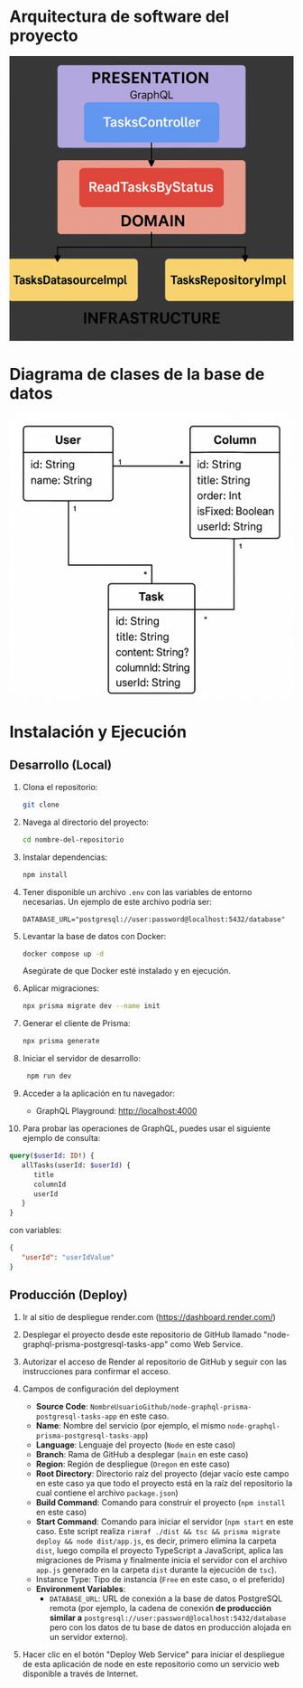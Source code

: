 # Arquitectura de software del proyecto

![Arquitectura limpia](./docs/resumen-de-arquitectura-de-la-aplicacion.png)

# Diagrama de clases de la base de datos

![Diagrama de clases de la bd](./docs/diagrama-representativo-de-la-base-de-datos.png)

# Instalación y Ejecución

## Desarrollo (Local)

1. Clona el repositorio:
   ```bash
   git clone
    ```
2. Navega al directorio del proyecto:
   ```bash
   cd nombre-del-repositorio
   ```

3. Instalar dependencias:
   ```bash
   npm install
   ```

4. Tener disponible un archivo `.env` con las variables de entorno necesarias. Un ejemplo de este archivo podría ser:
   ```env
   DATABASE_URL="postgresql://user:password@localhost:5432/database"
   ```

5. Levantar la base de datos con Docker:
   ```bash
   docker compose up -d
   ```
    Asegúrate de que Docker esté instalado y en ejecución.

6. Aplicar migraciones:
   ```bash
   npx prisma migrate dev --name init
   ```

7. Generar el cliente de Prisma:
   ```bash
   npx prisma generate
   ```

8. Iniciar el servidor de desarrollo:
   ```bash
    npm run dev
    ```

9. Acceder a la aplicación en tu navegador:
   - GraphQL Playground: [http://localhost:4000](http://localhost:4000)

10. Para probar las operaciones de GraphQL, puedes usar el siguiente ejemplo de consulta:
   ```graphql
   query($userId: ID!) {
      allTasks(userId: $userId) {
         title
         columnId
         userId
      }
   }
   ```

   con variables:
   
   ```json
   {
      "userId": "userIdValue"
   }
   ```

## Producción (Deploy)

1. Ir al sitio de despliegue render.com (https://dashboard.render.com/)
2. Desplegar el proyecto desde este repositorio de GitHub llamado "node-graphql-prisma-postgresql-tasks-app" como Web Service.
3. Autorizar el acceso de Render al repositorio de GitHub y seguir con las instrucciones para confirmar el acceso.
4. Campos de configuración del deployment

   - **Source Code**: `NombreUsuarioGithub/node-graphql-prisma-postgresql-tasks-app` en este caso.
   - **Name**: Nombre del servicio (por ejemplo, el mismo `node-graphql-prisma-postgresql-tasks-app`)
   - **Language**: Lenguaje del proyecto (`Node` en este caso)
   - **Branch**: Rama de GitHub a desplegar (`main` en este caso)
   - **Region**: Región de despliegue (`Oregon` en este caso)
   - **Root Directory**: Directorio raíz del proyecto (dejar vacío este campo en este caso ya que todo el proyecto está en la raíz del repositorio la cual contiene el archivo `package.json`)
   - **Build Command**: Comando para construir el proyecto (`npm install` en este caso)
   - **Start Command**: Comando para iniciar el servidor (`npm start` en este caso. Este script realiza `rimraf ./dist && tsc && prisma migrate deploy && node dist/app.js`, es decir, primero elimina la carpeta `dist`, luego compila el proyecto TypeScript a JavaScript, aplica las migraciones de Prisma y finalmente inicia el servidor con el archivo `app.js` generado en la carpeta `dist` durante la ejecución de `tsc`).
   - Instance Type: Tipo de instancia (`Free` en este caso, o el preferido)
   - **Environment Variables**: 
     - `DATABASE_URL`: URL de conexión a la base de datos PostgreSQL remota (por ejemplo, la cadena de conexión **de producción similar a** `postgresql://user:password@localhost:5432/database` pero con los datos de tu base de datos en producción alojada en un servidor externo).
 
5. Hacer clic en el botón "Deploy Web Service" para iniciar el despliegue de esta aplicación de node en este repositorio como un servicio web disponible a través de Internet.
